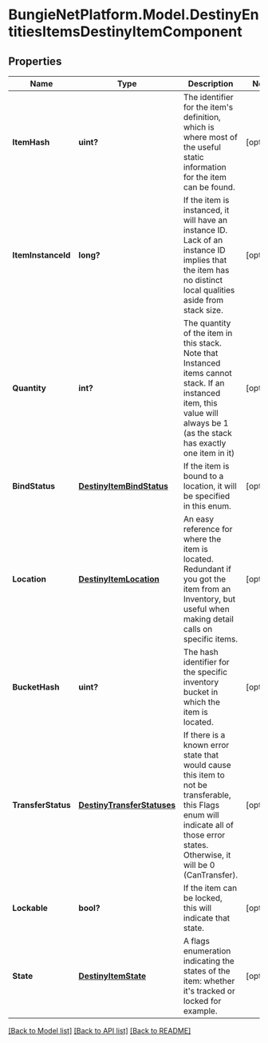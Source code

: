 # BungieNetPlatform.Model.DestinyEntitiesItemsDestinyItemComponent
## Properties

Name | Type | Description | Notes
------------ | ------------- | ------------- | -------------
**ItemHash** | **uint?** | The identifier for the item&#39;s definition, which is where most of the useful static information for the item can be found. | [optional] 
**ItemInstanceId** | **long?** | If the item is instanced, it will have an instance ID. Lack of an instance ID implies that the item has no distinct local qualities aside from stack size. | [optional] 
**Quantity** | **int?** | The quantity of the item in this stack. Note that Instanced items cannot stack. If an instanced item, this value will always be 1 (as the stack has exactly one item in it) | [optional] 
**BindStatus** | [**DestinyItemBindStatus**](DestinyItemBindStatus.md) | If the item is bound to a location, it will be specified in this enum. | [optional] 
**Location** | [**DestinyItemLocation**](DestinyItemLocation.md) | An easy reference for where the item is located. Redundant if you got the item from an Inventory, but useful when making detail calls on specific items. | [optional] 
**BucketHash** | **uint?** | The hash identifier for the specific inventory bucket in which the item is located. | [optional] 
**TransferStatus** | [**DestinyTransferStatuses**](DestinyTransferStatuses.md) | If there is a known error state that would cause this item to not be transferable, this Flags enum will indicate all of those error states. Otherwise, it will be 0 (CanTransfer). | [optional] 
**Lockable** | **bool?** | If the item can be locked, this will indicate that state. | [optional] 
**State** | [**DestinyItemState**](DestinyItemState.md) | A flags enumeration indicating the states of the item: whether it&#39;s tracked or locked for example. | [optional] 

[[Back to Model list]](../README.md#documentation-for-models) [[Back to API list]](../README.md#documentation-for-api-endpoints) [[Back to README]](../README.md)

